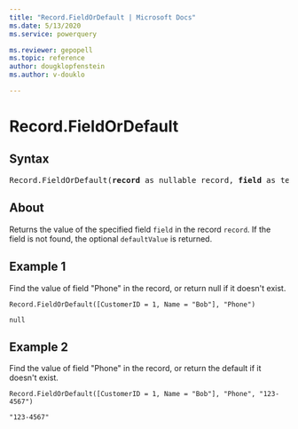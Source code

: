 ```yaml
---
title: "Record.FieldOrDefault | Microsoft Docs"
ms.date: 5/13/2020
ms.service: powerquery

ms.reviewer: gepopell
ms.topic: reference
author: dougklopfenstein
ms.author: v-douklo

---
```

# Record.FieldOrDefault

## Syntax

<pre>
Record.FieldOrDefault(<b>record</b> as nullable record, <b>field</b> as text, optional <b>defaultValue</b> as any) as any
</pre>

## About  
Returns the value of the specified field `field` in the record `record`. If the field is not found, the optional `defaultValue` is returned.

## Example 1
Find the value of field "Phone" in the record, or return null if it doesn't exist.

```powerquery-m
Record.FieldOrDefault([CustomerID = 1, Name = "Bob"], "Phone")
```

`null`

## Example 2
Find the value of field "Phone" in the record, or return the default if it doesn't exist.

```powerquery-m
Record.FieldOrDefault([CustomerID = 1, Name = "Bob"], "Phone", "123-4567")
```

`"123-4567"`

